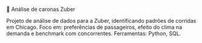 🚗 Análise de caronas Zuber

Projeto de análise de dados para a Zuber, identificando padrões de corridas em Chicago. Foco em: preferências de passageiros, efeito do clima na demanda e benchmark com concorrentes. Ferramentas: Python, SQL.

